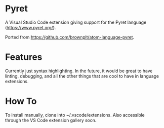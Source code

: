# Pyret

A Visual Studio Code extension giving support for the Pyret language (https://www.pyret.org/).

Ported from https://github.com/brownplt/atom-language-pyret.

# Features
Currently just syntax highlighting. In the future, it would be great to have linting, debugging, and all the other things that are cool to have in language extensions.

# How To
To install manually, clone into ~/.vscode/extensions. Also accessible through the  VS Code extension gallery soon.

